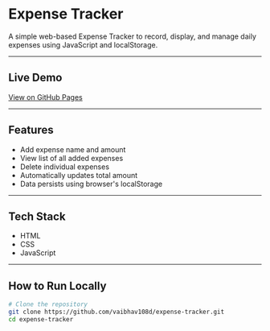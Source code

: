 # Expense Tracker

A simple web-based Expense Tracker to record, display, and manage daily expenses using JavaScript and localStorage.

---

## Live Demo

[View on GitHub Pages](https://vaibhav108d.github.io/expense-tracker/)

---

## Features

- Add expense name and amount  
- View list of all added expenses  
- Delete individual expenses  
- Automatically updates total amount  
- Data persists using browser's localStorage

---

## Tech Stack

- HTML  
- CSS  
- JavaScript

---

## How to Run Locally

```bash
# Clone the repository
git clone https://github.com/vaibhav108d/expense-tracker.git
cd expense-tracker
